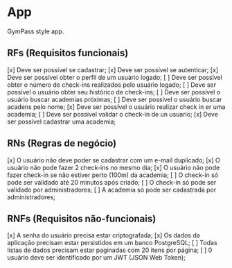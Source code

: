 # App

GymPass style app.

## RFs (Requisitos funcionais)
[x] Deve ser possível se cadastrar;
[x] Deve ser possível se autenticar;
[x] Deve ser possível obter o perfil de um usuário logado;
[ ] Deve ser possível obter o número de check-ins realizados pelo usuário logado;
[ ] Deve ser possível o usuário obter seu histórico de check-ins;
[ ] Deve ser possível o usuário buscar academias próximas;
[ ] Deve ser possível o usuário buscar acadens pelo nome;
[x] Deve ser possível o usuário realizar check in er uma academia;
[ ] Deve ser possível validar o check-in de un usuario;
[x] Deve ser possível cadastrar uma academia;

## RNs (Regras de negócio)
[x] O usuário não deve poder se cadastrar com um e-mail duplicado;
[x] O usuário não pode fazer 2 check-ins no mesmo dia;
[x] O usuário não pode fazer check-in se não estiver perto (100m) da academia;
[ ] O check-in só pode ser validado até 20 minutos após criado;
[ ] O check-in só pode ser validado por administradores;
[ ] A academia só pode ser cadastrada por administradores;

## RNFs (Requisitos não-funcionais)
[x] A senha do usuário precisa estar criptografada;
[x] Os dados da aplicação precisam estar persistidos em um banco PostgreSQL;
[ ] Todas listas de dados precisam estar paginadas com 20 itens por página;
[ ] 0 usuário deve ser identificado por um JWT (JSON Web Token);